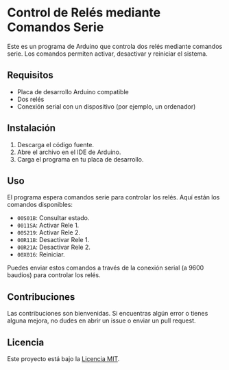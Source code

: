 # Control de Relés mediante Comandos Serie

Este es un programa de Arduino que controla dos relés mediante comandos serie. Los comandos permiten activar, desactivar y reiniciar el sistema.

## Requisitos

- Placa de desarrollo Arduino compatible
- Dos relés
- Conexión serial con un dispositivo (por ejemplo, un ordenador)

## Instalación

1. Descarga el código fuente.
2. Abre el archivo en el IDE de Arduino.
3. Carga el programa en tu placa de desarrollo.

## Uso

El programa espera comandos serie para controlar los relés. Aquí están los comandos disponibles:

- `00S01B`: Consultar estado.
- `0011SA`: Activar Rele 1.
- `00S219`: Activar Rele 2.
- `00R11B`: Desactivar Rele 1.
- `00R21A`: Desactivar Rele 2.
- `00X016`: Reiniciar.

Puedes enviar estos comandos a través de la conexión serial (a 9600 baudios) para controlar los relés.

## Contribuciones

Las contribuciones son bienvenidas. Si encuentras algún error o tienes alguna mejora, no dudes en abrir un issue o enviar un pull request.

## Licencia

Este proyecto está bajo la [Licencia MIT](LICENSE).
